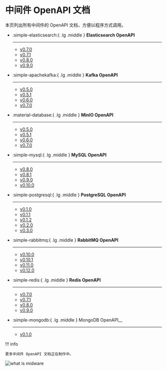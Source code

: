 # 中间件 OpenAPI 文档

本页列出所有中间件的 OpenAPI 文档，方便以程序方式调用。

<div class="grid cards" markdown>

-   :simple-elasticsearch:{ .lg .middle } __Elasticsearch OpenAPI__

    ---

    - [v0.7.0](./mcamel/elasticsearch-v0.7.0.md)
    - [v0.7.1](./mcamel/elasticsearch-v0.7.1.md)
    - [v0.8.0](./mcamel/elasticsearch-v0.8.0.md)
    - [v0.9.0](./mcamel/elasticsearch-v0.9.0.md)

-   :simple-apachekafka:{ .lg .middle } __Kafka OpenAPI__

    ---

    - [v0.5.0](./mcamel/kafka-v0.5.0.md)
    - [v0.5.1](./mcamel/kafka-v0.5.1.md)
    - [v0.6.0](./mcamel/kafka-v0.6.0.md)
    - [v0.7.0](./mcamel/kafka-v0.7.0.md)

-   :material-database:{ .lg .middle } __MinIO OpenAPI__

    ---

    - [v0.5.0](./mcamel/minio-v0.5.0.md)
    - [v0.5.1](./mcamel/minio-v0.5.1.md)
    - [v0.6.0](./mcamel/minio-v0.6.0.md)
    - [v0.7.0](./mcamel/minio-v0.7.0.md)

-   :simple-mysql:{ .lg .middle } __MySQL OpenAPI__

    ---

    - [v0.8.0](./mcamel/mysql-v0.8.0.md)
    - [v0.8.1](./mcamel/mysql-v0.8.1.md)
    - [v0.9.0](./mcamel/mysql-v0.9.0.md)
    - [v0.10.0](./mcamel/mysql-v0.10.0.md)

-   :simple-postgresql:{ .lg .middle } __PostgreSQL OpenAPI__

    ---

    - [v0.1.0](./mcamel/postgresql-v0.1.0.md)
    - [v0.1.1](./mcamel/postgresql-v0.1.1.md)
    - [v0.1.2](./mcamel/postgresql-v0.1.2.md)
    - [v0.2.0](./mcamel/postgresql-v0.2.0.md)
    - [v0.3.0](./mcamel/postgresql-v0.3.0.md)

-   :simple-rabbitmq:{ .lg .middle } __RabbitMQ OpenAPI__

    ---

    - [v0.10.0](./mcamel/rabbitmq-v0.10.0.md)
    - [v0.10.1](./mcamel/rabbitmq-v0.10.1.md)
    - [v0.11.0](./mcamel/rabbitmq-v0.11.0.md)
    - [v0.12.0](./mcamel/rabbitmq-v0.12.0.md)

-   :simple-redis:{ .lg .middle } __Redis OpenAPI__

    ---

    - [v0.7.0](./mcamel/redis-v0.7.0.md)
    - [v0.7.1](./mcamel/redis-v0.7.1.md)
    - [v0.8.0](./mcamel/redis-v0.8.0.md)
    - [v0.9.0](./mcamel/redis-v0.9.0.md)

-   :simple-mongodb:{ .lg .middle } MongoDB OpenAPI__

    ---

    - [v0.1.0](./mcamel/mongodb-v0.1.0.md)

</div>

!!! info

    更多中间件 OpenAPI 文档正在制作中。

![what is midware](https://docs.daocloud.io/daocloud-docs-images/docs/openapi/images/middleware02.jpeg)
